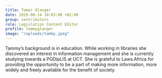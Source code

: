 ```yaml
---
title: Tamar Glanger
date: 2019-08-14 10:03:00 +02:00
group: contributors
role: Legislation Content Editor
profile: tammyglanger
image: "/uploads/tammy.jpeg"
---
```


Tammy’s background is in education. While working in libraries she discovered an interest in information management and she is currently studying towards a PGDipLIS at UCT. She is grateful to Laws.Africa for providing the opportunity to be a part of making more information, more widely and freely available for the benefit of society.